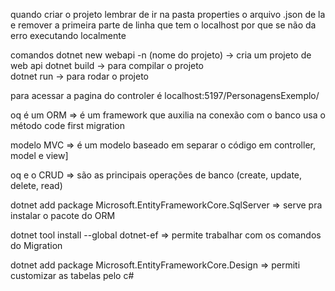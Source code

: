 quando criar o projeto lembrar de ir na pasta properties o arquivo .json de la e remover a primeira parte de linha que tem o localhost por que se não da erro executando localmente

comandos
	dotnet new webapi -n (nome do projeto) -> cria um projeto de web api 
	dotnet build -> para compilar o projeto 	
	dotnet run -> para rodar o projeto 

para acessar a pagina do controler é localhost:5197/PersonagensExemplo/ 


oq é um ORM => é um framework que auxilia na conexão com o banco
	usa o método code first migration

modelo MVC => é um modelo baseado em separar o código em controller, model e view]

oq e o CRUD => são as principais operações de banco (create, update, delete, read)

dotnet add package Microsoft.EntityFrameworkCore.SqlServer => serve pra instalar o pacote do ORM

dotnet tool install --global dotnet-ef => permite trabalhar com os comandos do Migration

dotnet add package Microsoft.EntityFrameworkCore.Design => permiti customizar as tabelas pelo c#
